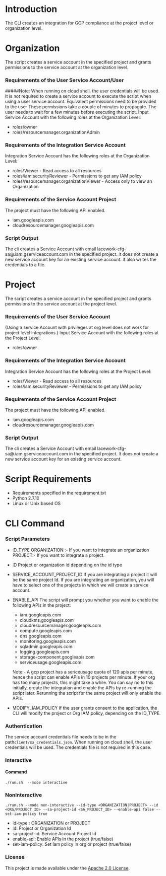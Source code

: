 # Introduction
The CLI creates an integration for GCP compliance at the project level or organization level.
# Organization
The script creates a service account in the specified project and grants permissions to the service account at the organization level.
### Requirements of the User Service Account/User
#####Note: 
When running on cloud shell, the user credentials will be used. It is not required to create a service account to execute the script when using a user service account. Equivalent permissions need to be provided to the user
These permissions take a couple of minutes to propagate. The user needs to wait for a few minutes before executing the script.
Input Service Account with the following roles at the Organization Level:
- roles/owner
- roles/resourcemanager.organizationAdmin
### Requirements of the Integration Service Account
Integration Service Account has the following roles at the Organization Level:
- roles/Viewer - Read access to all resources
- roles/iam.securityReviewer - Permissions to get any IAM policy
- roles/resourcemanager.organizationViewer - Access only to view an Organization
### Requirements of the Service Account Project
The project must have the following API enabled.
- iam.googleapis.com
- cloudresourcemanager.googleapis.com
### Script Output
The cli creates a Service Account with email  lacework-cfg-sa@<projectid>.iam.gserviceaccount.com in the specified project.
It does not create a new service account key for an existing service account. It also writes the credentials to a file.
# Project
The script creates a service account in the specified project and grants permissions to the service account at the project level.
### Requirements of the User Service Account
(Using a service Account with privileges at org level does not work for project level integrations.)
Input Service Account with the following roles at the Project Level:
- roles/owner
### Requirements of the Integration Service Account
Integration Service Account has the following roles at the Project Level:
- roles/Viewer - Read access to all resources
- roles/iam.securityReviewer - Permissions to get any IAM policy
### Requirements of the Service Account Project
The project must have the following API enabled.
- iam.googleapis.com
- cloudresourcemanager.googleapis.com
### Script Output
The cli creates a Service Account with email  lacework-cfg-sa@<projectid>.iam.gserviceaccount.com in the specified project.
It does not create a new service account key for an existing service account.
# Script Requirements
- Requirements specified in the requirement.txt
- Python 2.7.10
- Linux or Unix based OS
# CLI Command
### Script Parameters
- ID_TYPE
    ORGANIZATION :- If you want to integrate an organization
    PROJECT:- If you want to integrate a project.
- ID
    Project or organization Id depending on the id type
- SERVICE_ACCOUNT_PROJECT_ID
    If you are integrating a project it will be the same project Id. If you are integrating an organization, you will have to select one of the projects in which we will create a service account.
- ENABLE_API
    The script will prompt you whether you want to enable the following APIs in the project:
    - iam.googleapis.com
    - cloudkms.googleapis.com
    - cloudresourcemanager.googleapis.com
    - compute.googleapis.com
    - dns.googleapis.com
    - monitoring.googleapis.com
    - sqladmin.googleapis.com
    - logging.googleapis.com
    - storage-component.googleapis.com
    - serviceusage.googleapis.com
    
    Note:- A gcp project has a sericeusage quota of 120 apis per minute, hence the script can enable APIs in
    10 projects per minute. If your org has too many projects, this might take a while. You can say no to this initially, create the integration and enable the APIs by re-running the script later. Rerunning the script for the same project will only enable the APIs. 
- MODIFY_IAM_POLICY
    If the user grants consent to the application, the CLI will modify the project or Org IAM policy, depending on the ID_TYPE.

### Authentication
The service account credentials file needs to be in the path```client/sa_credentials.json```.
When running on cloud shell, the user credentials will be used. The credentials file is not required in this case.

### Interactive

#### Command
```./run.sh  --mode interactive```


### NonInteractive
```./run.sh --mode non-interactive --id-type <ORGANIZATION|PROJECT> --id <ORG/PROJECT ID> --sa-project-id <SA_PROJECT_ID> --enable-api false --set-iam-policy true```

- Id-type : ORGANIZATION or PROJECT
- Id: Project or Organization Id
- sa-project-id: Service Account Project Id
- enable-api: Enable APIs in the project (true/false)
- set-iam-policy: Set Iam policy in org or project (true/false)

### License

This project is made available under the [Apache 2.0 License](https://www.apache.org/licenses/LICENSE-2.0).
